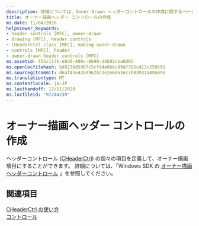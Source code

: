 ```yaml
---
description: 詳細については、Owner-Drawn ヘッダーコントロールの作成に関するページを参照してください。
title: オーナー描画ヘッダー コントロールの作成
ms.date: 11/04/2016
helpviewer_keywords:
- header controls [MFC], owner-drawn
- drawing [MFC], header controls
- CHeaderCtrl class [MFC], making owner-drawn
- controls [MFC], header
- owner-drawn header controls [MFC]
ms.assetid: 455c113b-e8d0-400c-8690-dbb92cba0d05
ms.openlocfilehash: bd9236d5987c5cf94e0bbc89d7785c413c259591
ms.sourcegitcommit: d6af41e42699628c3e2e6063ec7b03931a49a098
ms.translationtype: MT
ms.contentlocale: ja-JP
ms.lasthandoff: 12/11/2020
ms.locfileid: "97244239"
---
```

# <a name="making-owner-drawn-header-controls"></a>オーナー描画ヘッダー コントロールの作成

ヘッダーコントロール ([CHeaderCtrl](reference/cheaderctrl-class.md)) の個々の項目を定義して、オーナー描画項目にすることができます。 詳細については、「Windows SDK の [オーナー描画ヘッダーコントロール](/windows/win32/Controls/header-controls) 」を参照してください。

## <a name="see-also"></a>関連項目

[CHeaderCtrl の使い方](using-cheaderctrl.md)<br/>
[コントロール](controls-mfc.md)
